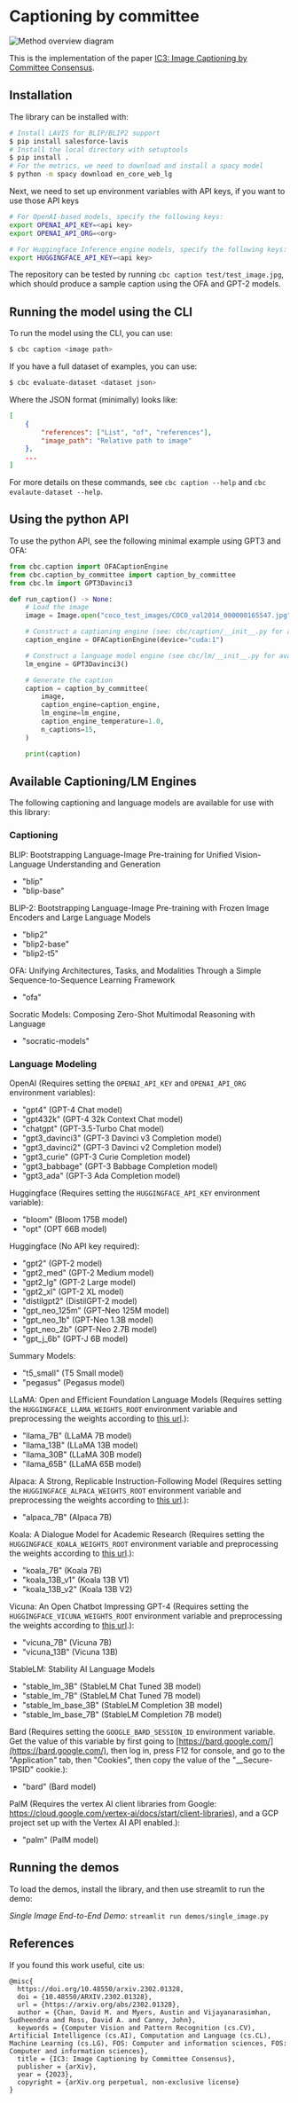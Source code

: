 # Captioning by committee

![Method overview diagram](https://raw.githubusercontent.com/DavidMChan/caption-by-committee/main/assets/method-v2.png)

This is the implementation of the paper [IC3: Image Captioning by Committee Consensus](https://arxiv.org/abs/2302.01328).

## Installation

The library can be installed with:

```bash
# Install LAVIS for BLIP/BLIP2 support
$ pip install salesforce-lavis
# Install the local directory with setuptools
$ pip install .
# For the metrics, we need to download and install a spacy model
$ python -m spacy download en_core_web_lg
```

Next, we need to set up environment variables with API keys, if you want to use those API keys

```bash
# For OpenAI-based models, specify the following keys:
export OPENAI_API_KEY=<api key>
export OPENAI_API_ORG=<org>

# For Huggingface Inference engine models, specify the following keys:
export HUGGINGFACE_API_KEY=<api key>
```

The repository can be tested by running `cbc caption test/test_image.jpg`, which should produce a sample caption using
the OFA and GPT-2 models.

## Running the model using the CLI

To run the model using the CLI, you can use:

```bash
$ cbc caption <image path>
```

If you have a full dataset of examples, you can use:

```bash
$ cbc evaluate-dataset <dataset json>
```

Where the JSON format (minimally) looks like:

```json
[
    {
        "references": ["List", "of", "references"],
        "image_path": "Relative path to image"
    },
    ...
]
```

For more details on these commands, see `cbc caption --help` and `cbc evalaute-dataset --help`.

## Using the python API

To use the python API, see the following minimal example using GPT3 and OFA:

```python
from cbc.caption import OFACaptionEngine
from cbc.caption_by_committee import caption_by_committee
from cbc.lm import GPT3Davinci3

def run_caption() -> None:
    # Load the image
    image = Image.open("coco_test_images/COCO_val2014_000000165547.jpg").convert("RGB")

    # Construct a captioning engine (see: cbc/caption/__init__.py for available engines)
    caption_engine = OFACaptionEngine(device="cuda:1")

    # Construct a language model engine (see cbc/lm/__init__.py for available engines)
    lm_engine = GPT3Davinci3()

    # Generate the caption
    caption = caption_by_committee(
        image,
        caption_engine=caption_engine,
        lm_engine=lm_engine,
        caption_engine_temperature=1.0,
        n_captions=15,
    )

    print(caption)

```

## Available Captioning/LM Engines

The following captioning and language models are available for use with this library:

### Captioning

BLIP: Bootstrapping Language-Image Pre-training for Unified Vision-Language Understanding and Generation

-   "blip"
-   "blip-base"

BLIP-2: Bootstrapping Language-Image Pre-training with Frozen Image Encoders and Large Language Models

-   "blip2"
-   "blip2-base"
-   "blip2-t5"

OFA: Unifying Architectures, Tasks, and Modalities Through a Simple Sequence-to-Sequence Learning Framework

-   "ofa"

Socratic Models: Composing Zero-Shot Multimodal Reasoning with Language

-   "socratic-models"

### Language Modeling

OpenAI (Requires setting the `OPENAI_API_KEY` and `OPENAI_API_ORG` environment variables):

-   "gpt4" (GPT-4 Chat model)
-   "gpt432k" (GPT-4 32k Context Chat model)
-   "chatgpt" (GPT-3.5-Turbo Chat model)
-   "gpt3_davinci3" (GPT-3 Davinci v3 Completion model)
-   "gpt3_davinci2" (GPT-3 Davinci v2 Completion model)
-   "gpt3_curie" (GPT-3 Curie Completion model)
-   "gpt3_babbage" (GPT-3 Babbage Completion model)
-   "gpt3_ada" (GPT-3 Ada Completion model)

Huggingface (Requires setting the `HUGGINGFACE_API_KEY` environment variable):

-   "bloom" (Bloom 175B model)
-   "opt" (OPT 66B model)

Huggingface (No API key required):

-   "gpt2" (GPT-2 model)
-   "gpt2_med" (GPT-2 Medium model)
-   "gpt2_lg" (GPT-2 Large model)
-   "gpt2_xl" (GPT-2 XL model)
-   "distilgpt2" (DistilGPT-2 model)
-   "gpt_neo_125m" (GPT-Neo 125M model)
-   "gpt_neo_1b" (GPT-Neo 1.3B model)
-   "gpt_neo_2b" (GPT-Neo 2.7B model)
-   "gpt_j_6b" (GPT-J 6B model)

Summary Models:

-   "t5_small" (T5 Small model)
-   "pegasus" (Pegasus model)

LLaMA: Open and Efficient Foundation Language Models (Requires setting the `HUGGINGFACE_LLAMA_WEIGHTS_ROOT` environment variable and preprocessing the weights according to [this url](https://huggingface.co/docs/transformers/main/model_doc/llama).):

-   "llama_7B" (LLaMA 7B model)
-   "llama_13B" (LLaMA 13B model)
-   "llama_30B" (LLaMA 30B model)
-   "llama_65B" (LLaMA 65B model)

Alpaca: A Strong, Replicable Instruction-Following Model (Requires setting the `HUGGINGFACE_ALPACA_WEIGHTS_ROOT` environment variable and preprocessing the weights according to [this url](https://github.com/tatsu-lab/stanford_alpaca#recovering-alpaca-weights).):

-   "alpaca_7B" (Alpaca 7B)

Koala: A Dialogue Model for Academic Research (Requires setting the `HUGGINGFACE_KOALA_WEIGHTS_ROOT` environment variable and preprocessing the weights according to [this url](https://github.com/young-geng/EasyLM/blob/main/docs/koala.md).):

-   "koala_7B" (Koala 7B)
-   "koala_13B_v1" (Koala 13B V1)
-   "koala_13B_v2" (Koala 13B V2)

Vicuna: An Open Chatbot Impressing GPT-4 (Requires setting the `HUGGINGFACE_VICUNA_WEIGHTS_ROOT` environment variable and preprocessing the weights according to [this url](https://github.com/lm-sys/FastChat#vicuna-weights).):

-   "vicuna_7B" (Vicuna 7B)
-   "vicuna_13B" (Vicuna 13B)

StableLM: Stability AI Language Models

-   "stable_lm_3B" (StableLM Chat Tuned 3B model)
-   "stable_lm_7B" (StableLM Chat Tuned 7B model)
-   "stable_lm_base_3B" (StableLM Completion 3B model)
-   "stable_lm_base_7B" (StableLM Completion 7B model)

Bard (Requires setting the `GOOGLE_BARD_SESSION_ID` environment variable. Get the value of this variable by first going to [https://bard.google.com/](https://bard.google.com/), then log in, press F12 for console, and go to the "Application" tab, then "Cookies", then copy the value of the "\_\_Secure-1PSID" cookie.):

-   "bard" (Bard model)

PalM (Requires the vertex AI client libraries from Google: https://cloud.google.com/vertex-ai/docs/start/client-libraries), and a GCP project set up with the Vertex AI API enabled.):

-   "palm" (PalM model)

## Running the demos

To load the demos, install the library, and then use streamlit to run the demo:

_Single Image End-to-End Demo:_ `streamlit run demos/single_image.py`

## References

If you found this work useful, cite us:

```
@misc{
  https://doi.org/10.48550/arxiv.2302.01328,
  doi = {10.48550/ARXIV.2302.01328},
  url = {https://arxiv.org/abs/2302.01328},
  author = {Chan, David M. and Myers, Austin and Vijayanarasimhan, Sudheendra and Ross, David A. and Canny, John},
  keywords = {Computer Vision and Pattern Recognition (cs.CV), Artificial Intelligence (cs.AI), Computation and Language (cs.CL), Machine Learning (cs.LG), FOS: Computer and information sciences, FOS: Computer and information sciences},
  title = {IC3: Image Captioning by Committee Consensus},
  publisher = {arXiv},
  year = {2023},
  copyright = {arXiv.org perpetual, non-exclusive license}
}

```
